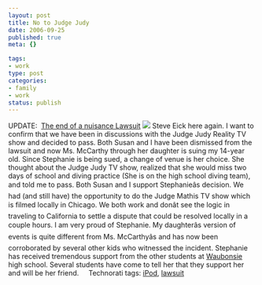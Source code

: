 ```yaml
--- 
layout: post
title: No to Judge Judy
date: 2006-09-25
published: true
meta: {}

tags: 
- work
type: post
categories: 
- family
- work
status: publish
---
```





 

UPDATE:  [The end of a nuisance Lawsuit](http://blog.andyeick.com/2006/11/10/The+End+Of+A+Nuisance+Lawsuit.aspx) [![](http://blog.andyeick.com/content/binary/WindowsLiveWriter/NotoJudgeJudy_10A23/judgejudy717488_thumb.jpg)](http://blog.andyeick.com/content/binary/WindowsLiveWriter/NotoJudgeJudy_10A23/judgejudy7174882.jpg) Steve Eick here again. I want to confirm that we have been in discussions with the Judge Judy Reality TV show and decided to pass. Both Susan and I have been dismissed from the lawsuit and now Ms. McCarthy through her daughter is suing my 14-year old. Since Stephanie is being sued, a change of venue is her choice. She thought about the Judge Judy TV show, realized that she would miss two days of school and diving practice (She is on the high school diving team), and told me to pass. Both Susan and I support Stephanieâs decision. We had (and still have) the opportunity to do the Judge Mathis TV show which is filmed locally in Chicago. We both work and donât see the logic in traveling to California to settle a dispute that could be resolved locally in a couple hours.  I am very proud of Stephanie. My daughterâs version of events is quite different from Ms. McCarthyâs and has now been corroborated by several other kids who witnessed the incident. Stephanie has received tremendous support from the other students at [Waubonsie](http://wvhs.ipsd.org/) high school. Several students have come to tell her that they support her and will be her friend.      Technorati tags: [iPod](http://technorati.com/tags/iPod), [lawsuit](http://technorati.com/tags/lawsuit)

